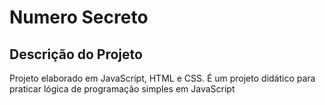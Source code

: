 # Numero Secreto

## Descrição do Projeto
Projeto elaborado em JavaScript, HTML e CSS. É um projeto didático para praticar lógica de programação simples em JavaScript


